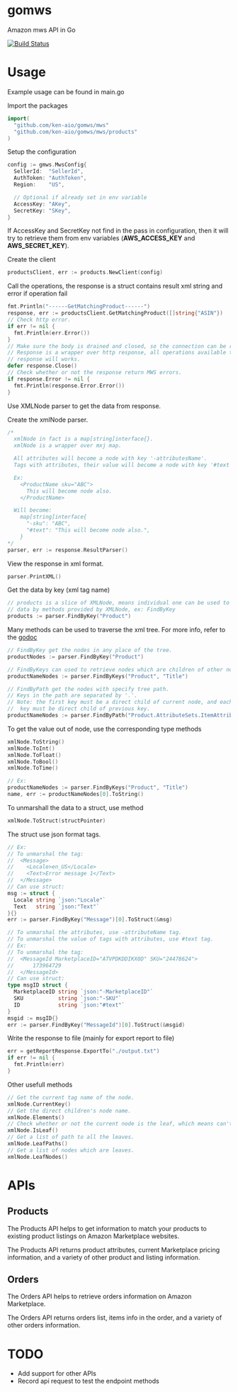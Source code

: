 # gomws
Amazon mws API in Go

[![Build Status](https://travis-ci.org/ken-aio/gomws.svg?branch=master)](https://travis-ci.org/ken-aio/gomws)

# Usage
Example usage can be found in main.go

Import the packages
```go
import(
  "github.com/ken-aio/gomws/mws"
  "github.com/ken-aio/gomws/mws/products"
)
```
Setup the configuration
```go
config := gmws.MwsConfig{
  SellerId:  "SellerId",
  AuthToken: "AuthToken",
  Region:    "US",

  // Optional if already set in env variable
  AccessKey: "AKey",
  SecretKey: "SKey",
}
```
If AccessKey and SecretKey not find in the pass in configuration, then it will try to retrieve them from env variables (**AWS_ACCESS_KEY** and **AWS_SECRET_KEY**).

Create the client
```go
productsClient, err := products.NewClient(config)
```

Call the operations, the response is a struct contains result xml string and error if operation fail
```go
fmt.Println("------GetMatchingProduct------")
response, err := productsClient.GetMatchingProduct([]string{"ASIN"})
// Check http error.
if err != nil {
  fmt.Println(err.Error())
}
// Make sure the body is drained and closed, so the connection can be reuse.
// Response is a wrapper over http response, all operations available to http
// response will works.
defer response.Close()
// Check whether or not the response return MWS errors.
if response.Error != nil {
  fmt.Println(response.Error.Error())
}
```

Use XMLNode parser to get the data from response.

Create the xmlNode parser.
```go
/*
  xmlNode in fact is a map[string]interface{}.
  xmlNode is a wrapper over mxj map.

  All attributes will become a node with key '-attributesName'.
  Tags with attributes, their value will become a node with key '#text'.

  Ex:
    <ProductName sku="ABC">
      This will become node also.
    </ProductName>

  Will become:
    map[string]interface{
      "-sku": "ABC",
      "#text": "This will become node also.",
    }
*/
parser, err := response.ResultParser()
```
View the response in xml format.
```go
parser.PrintXML()
```
Get the data by key (xml tag name)
```go
// products is a slice of XMLNode, means individual one can be used to retrieve
// data by methods provided by XMLNode, ex: FindByKey
products := parser.FindByKey("Product")
```
Many methods can be used to traverse the xml tree. For more info, refer to the [godoc](https://godoc.org/github.com/svvu/gomws/gmws)
```go
// FindByKey get the nodes in any place of the tree.
productNodes := parser.FindByKey("Product")

// FindByKeys can used to retrieve nodes which are children of other nodes.
productNameNodes := parser.FindByKeys("Product", "Title")

// FindByPath get the nodes with specify tree path.
// Keys in the path are separated by '.'.
// Note: the first key must be a direct child of current node, and each subsequential
//  key must be direct child of previous key.
productNameNodes := parser.FindByPath("Product.AttributeSets.ItemAttributes.Title")
```
To get the value out of node, use the corresponding type methods
```go
xmlNode.ToString()
xmlNode.ToInt()
xmlNode.ToFloat()
xmlNode.ToBool()
xmlNode.ToTime()

// Ex:
productNameNodes := parser.FindByKeys("Product", "Title")
name, err := productNameNodes[0].ToString()
```
To unmarshall the data to a struct, use method
```go
xmlNode.ToStruct(structPointer)
```
The struct use json format tags.
```go
// Ex:
// To unmarshal the tag:
//  <Message>
//    <Locale>en_US</Locale>
//    <Text>Error message 1</Text>
//  </Message>
// Can use struct:
msg := struct {
  Locale string `json:"Locale"`
  Text   string `json:"Text"`
}{}
err := parser.FindByKey("Message")[0].ToStruct(&msg)

// To unmarshal the attributes, use -attributeName tag.
// To unmarshal the value of tags with attributes, use #text tag.
// Ex:
// To unmarshal the tag:
//  <MessageId MarketplaceID="ATVPDKDDIKX0D" SKU="24478624">
//		173964729
//  </MessageId>
// Can use struct:
type msgID struct {
  MarketplaceID string `json:"-MarketplaceID"`
  SKU           string `json:"-SKU"`
  ID            string `json:"#text"`
}
msgid := msgID{}
err := parser.FindByKey("MessageId")[0].ToStruct(&msgid)
```

Write the response to file (mainly for export report to file)
```go
err = getReportResponse.ExportTo("./output.txt")
if err != nil {
  fmt.Println(err)
}
```

Other usefull methods
```go
// Get the current tag name of the node.
xmlNode.CurrentKey()
// Get the direct children's node name.
xmlNode.Elements()
// Check whether or not the current node is the leaf, which means can't traverse deeper.
xmlNode.IsLeaf()
// Get a list of path to all the leaves.
xmlNode.LeafPaths()
// Get a list of nodes which are leaves.
xmlNode.LeafNodes()
```

# APIs

## Products
The Products API helps to get information to match your products to existing product listings on Amazon Marketplace websites.

The Products API returns product attributes, current Marketplace pricing information, and a variety of other product and listing information.

## Orders
The Orders API helps to retrieve orders information on Amazon Marketplace.

The Orders API returns orders list, items info in the order, and a variety of other orders information.

# TODO
* Add support for other APIs
* Record api request to test the endpoint methods
